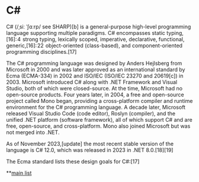 # C# 

C# (/ˌsiː ˈʃɑːrp/ see SHARP)[b] is a general-purpose high-level programming language supporting multiple paradigms. C# encompasses static typing,[16]: 4  strong typing, lexically scoped, imperative, declarative, functional, generic,[16]: 22  object-oriented (class-based), and component-oriented programming disciplines.[17]
 

The C# programming language was designed by Anders Hejlsberg from Microsoft in 2000 and was later approved as an international standard by Ecma (ECMA-334) in 2002 and ISO/IEC (ISO/IEC 23270 and 20619[c]) in 2003. Microsoft introduced C# along with .NET Framework and Visual Studio, both of which were closed-source. At the time, Microsoft had no open-source products. Four years later, in 2004, a free and open-source project called Mono began, providing a cross-platform compiler and runtime environment for the C# programming language. A decade later, Microsoft released Visual Studio Code (code editor), Roslyn (compiler), and the unified .NET platform (software framework), all of which support C# and are free, open-source, and cross-platform. Mono also joined Microsoft but was not merged into .NET.
 

As of November 2023,[update] the most recent stable version of the language is C# 12.0, which was released in 2023 in .NET 8.0.[18][19]
 

The Ecma standard lists these design goals for C#:[17]
 

**[main list](popular_languages.md)
